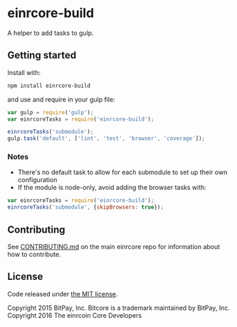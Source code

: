 # einrcore-build

A helper to add tasks to gulp.

## Getting started

Install with:

```sh
npm install einrcore-build
```

and use and require in your gulp file: 

```javascript
var gulp = require('gulp');
var einrcoreTasks = require('einrcore-build');

einrcoreTasks('submodule');
gulp.task('default', ['lint', 'test', 'browser', 'coverage']);
```

### Notes

* There's no default task to allow for each submodule to set up their own configuration
* If the module is node-only, avoid adding the browser tasks with:
```javascript
var einrcoreTasks = require('einrcore-build');
einrcoreTasks('submodule', {skipBrowsers: true});
```

## Contributing

See [CONTRIBUTING.md](https://github.com/naveenedison/einrcore) on the main einrcore repo for information about how to contribute.

## License

Code released under [the MIT license](https://github.com/naveenedison/einrcore/blob/master/LICENSE).

Copyright 2015 BitPay, Inc. Bitcore is a trademark maintained by BitPay, Inc.
Copyright 2016 The einrcoin Core Developers
